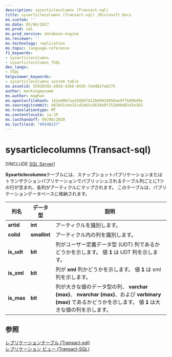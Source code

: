 ```yaml
---
description: sysarticlecolumns (Transact-sql)
title: sysarticlecolumns (Transact-sql) |Microsoft Docs
ms.custom: ''
ms.date: 03/04/2017
ms.prod: sql
ms.prod_service: database-engine
ms.reviewer: ''
ms.technology: replication
ms.topic: language-reference
f1_keywords:
- sysarticlecolumns
- sysarticlecolumns_TSQL
dev_langs:
- TSQL
helpviewer_keywords:
- sysarticlecolumns system table
ms.assetid: 55918592-e05d-43b6-843b-7e4d82fa6275
author: markingmyname
ms.author: maghan
ms.openlocfilehash: 142ed0bfaad34607422b69929450ae9f7b09bd9e
ms.sourcegitcommit: dd36d1cbe32cd5a65c6638e8f252b0bd8145e165
ms.translationtype: MT
ms.contentlocale: ja-JP
ms.lasthandoff: 09/08/2020
ms.locfileid: "89540227"
---
```

# <a name="sysarticlecolumns-transact-sql"></a>sysarticlecolumns (Transact-sql)
[!INCLUDE [SQL Server](../../includes/applies-to-version/sqlserver.md)]

  **Sysarticlecolumns**テーブルには、スナップショットパブリケーションまたはトランザクションパブリケーションでパブリッシュされるテーブル列ごとに1つの行が含まれ、各列がアーティクルにマップされます。 このテーブルは、パブリケーションデータベースに格納されます。  
  
|列名|データ型|説明|  
|-----------------|---------------|-----------------|  
|**artid**|**int**|アーティクルを識別します。|  
|**colid**|**smallint**|アーティクル内の列を識別します。|  
|**is_udt**|**bit**|列がユーザー定義データ型 (UDT) 列であるかどうかを示します。 値 **1** は UDT 列を示します。|  
|**is_xml**|**bit**|列が **xml** 列かどうかを示します。 値 **1** は xml 列を示します。|  
|**is_max**|**bit**|列が大きな値のデータ型の列、 **varchar (max)**、 **nvarchar (max)**、および **varbinary (max)** であるかどうかを示します。 値 **1** は大きな値の列を示します。|  
  
## <a name="see-also"></a>参照  
 [レプリケーションテーブル &#40;Transact-sql&#41;](../../relational-databases/system-tables/replication-tables-transact-sql.md)   
 [レプリケーション ビュー &#40;Transact-SQL&#41;](../../relational-databases/system-views/replication-views-transact-sql.md)  
  
  
